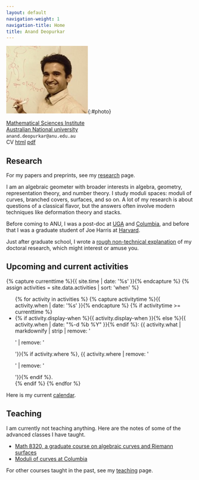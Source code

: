 ```yaml
---
layout: default
navigation-weight: 1
navigation-title: Home
title: Anand Deopurkar
---
```


<div class="intro">

![Photo of Anand Deopurkar](anandrd_bw2.jpg){:#photo}

<div>

[Mathematical Sciences Institute](http://maths.anu.edu.au)  
[Australian National university](http://www.anu.edu.au/)  
`anand.deopurkar@anu.edu.au`  
CV [html](cv/index.html) [pdf](cv/cv.pdf)

</div>

</div>

## Research

For my papers and preprints, see my [research](research/) page.

I am an algebraic geometer with broader interests in algebra, geometry, representation theory, and number theory. I study moduli spaces: moduli of curves, branched covers, surfaces, and so on. A lot of my research is about questions of a classical flavor, but the answers often involve modern techniques like deformation theory and stacks.  

Before coming to ANU, I was a post-doc at [UGA](http://math.uga.edu) and [Columbia](http://math.columbia.edu/), and before that I was a graduate student of Joe Harris at [Harvard](http://math.harvard.edu/).  

Just after graduate school, I wrote a [rough non-technical explanation](interests/) of my doctoral research, which might interest or amuse you.


## Upcoming and current activities

{% capture currenttime %}{{ site.time | date: '%s' }}{% endcapture %}
{% assign activities = site.data.activities | sort: 'when' %}
<ul>
{% for activity in activities %}
{% capture activitytime %}{{ activity.when | date: '%s' }}{% endcapture %}
{% if activitytime >= currenttime %}
<li> {% if activity.display-when %}{{ activity.display-when }}{% else %}{{ activity.when | date: "%-d %b %Y" }}{% endif %}: {{ activity.what | markdownify | strip | remove: '<p>' | remove: '</p>'}}{% if activity.where %}, {{ activity.where | remove: '<p>' | remove: '</p>'}}{% endif %}.</li>
{% endif %}
{% endfor %}
</ul>

Here is my current [calendar](calendar/).

## Teaching

I am currently not teaching anything. 
Here are the notes of some of the advanced classes I have taught.

* [Math 8320, a graduate course on algebraic curves and Riemann surfaces](8320)
* [Moduli of curves at Columbia](teaching/moduli/)

For other courses taught in the past, see my [teaching](teaching/) page.
